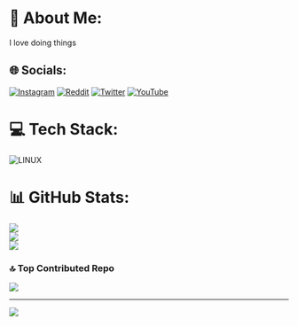 # 💫 About Me:
I love doing things


## 🌐 Socials:
[![Instagram](https://img.shields.io/badge/Instagram-%23E4405F.svg?logo=Instagram&logoColor=white)](https://instagram.com/axiomcatalyst) [![Reddit](https://img.shields.io/badge/Reddit-%23FF4500.svg?logo=Reddit&logoColor=white)](https://reddit.com/user/axiomgraph) [![Twitter](https://img.shields.io/badge/Twitter-%231DA1F2.svg?logo=Twitter&logoColor=white)](https://twitter.com/axiomgraph) [![YouTube](https://img.shields.io/badge/YouTube-%23FF0000.svg?logo=YouTube&logoColor=white)](https://youtube.com/@@axiomcatalyst) 

# 💻 Tech Stack:
![LINUX](https://img.shields.io/badge/Linux-FCC624?style=for-the-badge&logo=linux&logoColor=black)
# 📊 GitHub Stats:
![](https://github-readme-stats.vercel.app/api?username=axiomgraph&theme=dark&hide_border=false&include_all_commits=false&count_private=false)<br/>
![](https://github-readme-streak-stats.herokuapp.com/?user=axiomgraph&theme=dark&hide_border=false)<br/>
![](https://github-readme-stats.vercel.app/api/top-langs/?username=axiomgraph&theme=dark&hide_border=false&include_all_commits=false&count_private=false&layout=compact)

### 🔝 Top Contributed Repo
![](https://github-contributor-stats.vercel.app/api?username=axiomgraph&limit=5&theme=dark&combine_all_yearly_contributions=true)

---
[![](https://visitcount.itsvg.in/api?id=axiomgraph&icon=0&color=0)](https://visitcount.itsvg.in)

<!-- Proudly created with GPRM ( https://gprm.itsvg.in ) -->
